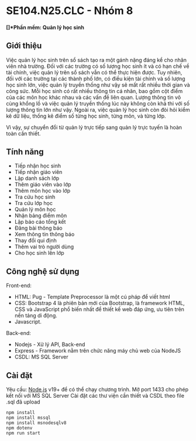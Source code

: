 # SE104.N25.CLC - Nhóm 8
#### []*Phần mềm: Quản lý học sinh


## Giới thiệu

Việc quản lý học sinh trên sổ sách tạo ra một gánh nặng đáng kể cho nhân viên nhà trường. Đối với các trường có số lượng học sinh ít và có hạn chế về tài chính, việc quản lý trên sổ sách vẫn có thể thực hiện được. Tuy nhiên, đối với các trường tại các thành phố lớn, có điều kiện tài chính và số lượng học sinh lớn, việc quản lý truyền thống như vậy sẽ mất rất nhiều thời gian và công sức. Mỗi học sinh có rất nhiều thông tin cá nhân, bao gồm cột điểm của các môn học khác nhau và các vấn đề liên quan. Lượng thông tin vô cùng khổng lồ và việc quản lý truyền thống lúc này không còn khả thi với số lượng thông tin lớn như vậy. Ngoài ra, việc quản lý học sinh còn đòi hỏi kiểm kê dữ liệu, thống kê điểm số từng học sinh, từng môn, và từng lớp.

Vì vậy, sự chuyển đổi từ quản lý trực tiếp sang quản lý trực tuyến là hoàn toàn cần thiết.


## Tính năng

- Tiếp nhận học sinh
- Tiếp nhận giáo viên
- Lập danh sách lớp
- Thêm giáo viên vào lớp
- Thêm môn học vào lớp
- Tra cứu học sinh
- Tra cứu lớp học
- Quản lý môn học
- Nhận bảng điểm môn
- Lập báo cáo tổng kết
- Đăng bài thông báo
- Xem thông tin thông báo
- Thay đổi qui định
- Thêm vai trò người dùng
- Cho học sinh lên lớp

## Công nghệ sử dụng
 Front-end:
  + HTML: Pug - Template Preprocessor là một cú pháp để viết html
  + CSS: Bootstrap 4 là phiên bản mới của Bootstrap, là framework HTML, CSS và JavaScript phổ biến nhất để thiết kế web đáp ứng, ưu tiên trên nền tảng di động.
  + Javascript.
 
 Back-end:
  + Nodejs - Xử lý API, Back-end
  + Express - Framework nằm trên chức năng máy chủ web của NodeJS
  + CSDL: MS SQL Server

## Cài đặt

Yêu cầu:  [Node.js](https://nodejs.org/)  v19+ để có thể chạy chương trình.
Mở port 1433 cho phép kết nối với MS SQL Server
Cài đặt các thư viện cần thiết và CSDL theo file .sql đã upload

```
npm install
npm install mssql
npm install msnodesqlv8
npm dotenv 
npm run start
```
